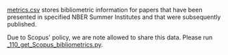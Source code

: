 [metrics.csv](metrics.csv) stores bibliometric information for papers that have been presented in specified NBER Summer Institutes and that were subsequently published.

Due to Scopus' policy, we are note allowed to share this data. Please run [\_110_get_Scopus_bibliometrics.py](../_110_get_Scopus_bibliometrics.py).
